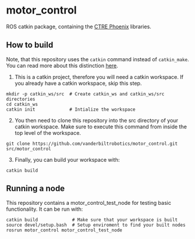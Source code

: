 # motor_control

ROS catkin package, containing the [CTRE Phoenix](https://github.com/CrossTheRoadElec/Phoenix-Linux-SocketCAN-Example) libraries.

## How to build

Note, that this repository uses the `catkin` command instead of `catkin_make`. You can read more about this distinction [here](https://catkin-tools.readthedocs.io/en/latest/migration.html).

1. This is a catkin project, therefore you will need a catkin workspace. If you already have a catkin workspace, skip this step.
```
mkdir -p catkin_ws/src  # Create catkin_ws and catkin_ws/src directories
cd catkin_ws
catkin init             # Intialize the workspace
```
2. You then need to clone this repository into the src directory of your catkin workspace. Make sure to execute this command from inside the top level of the workspace.
```
git clone https://github.com/vanderbiltrobotics/motor_control.git src/motor_control
```
3. Finally, you can build your workspace with:
```
catkin build
```

## Running a node
This repository contains a motor_control_test_node for testing basic functionality. It can be run with:
```
catkin build             # Make sure that your workspace is built
source devel/setup.bash  # Setup enviroment to find your built nodes
rosrun motor_control motor_control_test_node
```